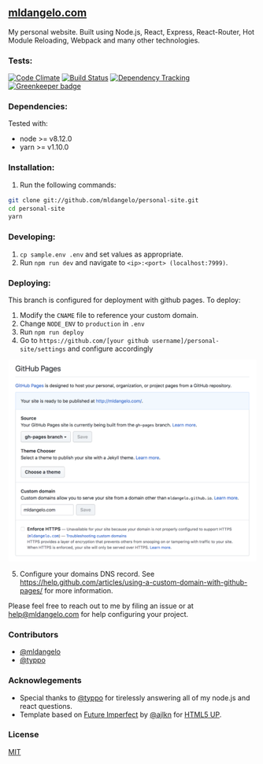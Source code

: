 ## [mldangelo.com](http://mldangelo.com)

My personal website. Built using Node.js, React, Express, React-Router, Hot Module Reloading, Webpack and many other technologies.

### Tests:
[![Code Climate](https://codeclimate.com/github/mldangelo/mldangelo/badges/gpa.svg)](https://codeclimate.com/github/mldangelo/mldangelo)
[![Build Status](https://travis-ci.org/mldangelo/mldangelo.svg?branch=master)](https://travis-ci.org/mldangelo/mldangelo)
[![Dependency Tracking](https://david-dm.org/mldangelo/mldangelo.svg)](https://david-dm.org/)
[![Greenkeeper badge](https://badges.greenkeeper.io/mldangelo/mldangelo.svg)](https://greenkeeper.io/)

### Dependencies:
Tested with:
* node >= v8.12.0
* yarn >= v1.10.0

### Installation:

1. Run the following commands:
  ```bash
  git clone git://github.com/mldangelo/personal-site.git
  cd personal-site
  yarn
  ```

###  Developing:
1. ``` cp sample.env .env ``` and set values as appropriate.
2. Run `npm run dev` and navigate to `<ip>:<port> (localhost:7999)`.

###  Deploying:
This branch is configured for deployment with github pages. To deploy:
1. Modify the `CNAME` file to reference your custom domain.
2. Change `NODE_ENV` to `production` in `.env`
3. Run `npm run deploy`
4. Go to `https://github.com/[your github username]/personal-site/settings` and configure accordingly

![github hosting instructions](docs/gh-pages.png)


5. Configure your domains DNS record. See https://help.github.com/articles/using-a-custom-domain-with-github-pages/ for more information.

Please feel free to reach out to me by filing an issue or at help@mldangelo.com for help configuring your project.

### Contributors
- [@mldangelo](https://github.com/mldangelo)
- [@typpo](https://github/typpo)

### Acknowlegements
- Special thanks to [@typpo](https://github.com/typpo) for tirelessly answering all of my node.js and react questions.
- Template based on [Future Imperfect](https://html5up.net/future-imperfect) by [@ajlkn](https://github.com/ajlkn) for [HTML5 UP](html5up.net).

### License
[MIT](https://github.com/mldangelo/mldangelo/blob/master/LICENSE)
